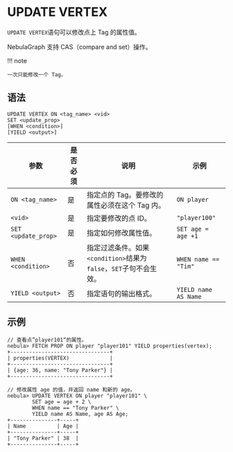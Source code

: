 # UPDATE VERTEX

`UPDATE VERTEX`语句可以修改点上 Tag 的属性值。

NebulaGraph 支持 CAS（compare and set）操作。

!!! note

    一次只能修改一个 Tag。

## 语法

```ngql
UPDATE VERTEX ON <tag_name> <vid>
SET <update_prop>
[WHEN <condition>]
[YIELD <output>]
```

| 参数 | 是否必须 | 说明 | 示例 |
|-|-|-|-|
| `ON <tag_name>` | 是 | 指定点的 Tag。要修改的属性必须在这个 Tag 内。 | `ON player` |
| `<vid>` | 是 | 指定要修改的点 ID。 | `"player100"` |
| `SET <update_prop>` | 是 | 指定如何修改属性值。 | `SET age = age +1` |
| `WHEN <condition>` | 否 | 指定过滤条件。如果`<condition>`结果为`false`，`SET`子句不会生效。| `WHEN name == "Tim"` |
|`YIELD <output>`| 否 | 指定语句的输出格式。 | `YIELD name AS Name` |

## 示例

```ngql
// 查看点”player101“的属性。
nebula> FETCH PROP ON player "player101" YIELD properties(vertex);
+--------------------------------+
| properties(VERTEX)             |
+--------------------------------+
| {age: 36, name: "Tony Parker"} |
+--------------------------------+

// 修改属性 age 的值，并返回 name 和新的 age。
nebula> UPDATE VERTEX ON player "player101" \
        SET age = age + 2 \
        WHEN name == "Tony Parker" \
        YIELD name AS Name, age AS Age;
+---------------+-----+
| Name          | Age |
+---------------+-----+
| "Tony Parker" | 38  |
+---------------+-----+
```